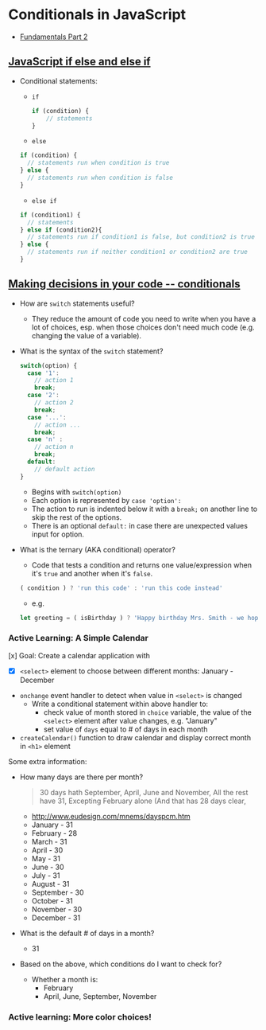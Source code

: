 # Conditionals in JavaScript

- [Fundamentals Part 2](https://www.theodinproject.com/courses/web-development-101/lessons/fundamentals-part-2)

## [JavaScript if else and else if](https://www.w3schools.com/js/js_if_else.asp)

- Conditional statements:

  - `if`

    ```JavaScript
    if (condition) {
        // statements
    }
    ```

  - `else`

  ```JavaScript
  if (condition) {
    // statements run when condition is true
  } else {
    // statements run when condition is false
  }
  ```

  - `else if`

  ```Javascript
  if (condition1) {
    // statements
  } else if (condition2){
    // statements run if condition1 is false, but condition2 is true
  } else {
    // statements run if neither condition1 or condition2 are true
  }
  ```

## [Making decisions in your code -- conditionals](https://developer.mozilla.org/en-US/docs/Learn/JavaScript/Building_blocks/conditionals)

- How are `switch` statements useful?

  - They reduce the amount of code you need to write when you have a lot of choices, esp. when those choices don't need much code (e.g. changing the value of a variable).

- What is the syntax of the `switch` statement?

  ```JavaScript
  switch(option) {
    case '1':
      // action 1
      break;
    case '2':
      // action 2
      break;
    case '...':
      // action ...
      break;
    case 'n' :
      // action n
      break;
    default:
      // default action
  }
  ```

  - Begins with `switch(option)`
  - Each option is represented by `case 'option':`
  - The action to run is indented below it with a `break;` on another line to skip the rest of the options.
  - There is an optional `default:` in case there are unexpected values input for option.

- What is the ternary (AKA conditional) operator?

  - Code that tests a condition and returns one value/expression when it's `true` and another when it's `false`.

  ```JavaScript
  ( condition ) ? 'run this code' : 'run this code instead'
  ```

  - e.g.

  ```JavaScript
  let greeting = ( isBirthday ) ? 'Happy birthday Mrs. Smith - we hope you have a great day!' : 'Good morning Mrs. Smith.';
  ```

### Active Learning: A Simple Calendar

[x] Goal: Create a calendar application with

- [x] `<select>` element to choose between different months: January - December
- `onchange` event handler to detect when value in `<select>` is changed
  - Write a conditional statement within above handler to:
    - check value of month stored in `choice` variable, the value of the `<select>` element after value changes, e.g. "January"
    - set value of `days` equal to # of days in each month
- `createCalendar()` function to draw calendar and display correct month in `<h1>` element

Some extra information:

- How many days are there per month?
  > 30 days hath September,
  > April, June and November,
  > All the rest have 31,
  > Excepting February alone
  > (And that has 28 days clear,
  - http://www.eudesign.com/mnems/dayspcm.htm
  - January - 31
  - February - 28
  - March - 31
  - April - 30
  - May - 31
  - June - 30
  - July - 31
  - August - 31
  - September - 30
  - October - 31
  - November - 30
  - December - 31
- What is the default # of days in a month? 
  - 31

- Based on the above, which conditions do I want to check for?
  - Whether a month is:
    - February
    - April, June, September, November

### Active learning: More color choices!

